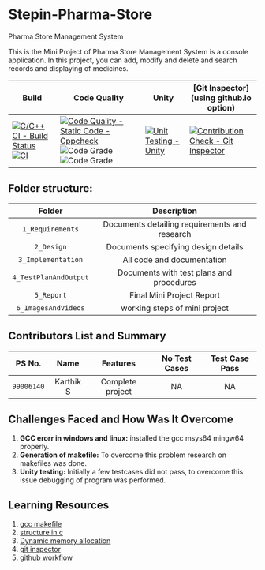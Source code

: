 # Stepin-Pharma-Store

Pharma Store Management System

This is the Mini Project of Pharma Store Management System is a console application. In this project, you can add, modify and delete and search records and displaying of medicines.

Build | Code Quality | Unity | [Git Inspector](using github.io option)
------|----------|-------|--------------
[![C/C++ CI - Build Status](https://github.com/karthi-koundinya/Stepin-Pharma-Store/actions/workflows/c-cpp.yml/badge.svg)](https://github.com/karthi-koundinya/Stepin-Pharma-Store/actions/workflows/c-cpp.yml) [![CI](https://github.com/karthi-koundinya/Stepin-Pharma-Store/actions/workflows/main.yml/badge.svg)](https://github.com/karthi-koundinya/Stepin-Pharma-Store/actions/workflows/main.yml) | [![Code Quality - Static Code - Cppcheck](https://github.com/karthi-koundinya/Stepin-Pharma-Store/actions/workflows/cppcheck.yml/badge.svg)](https://github.com/karthi-koundinya/Stepin-Pharma-Store/actions/workflows/cppcheck.yml) ![Code Grade](https://www.code-inspector.com/project/27472/score/svg) ![Code Grade](https://www.code-inspector.com/project/27472/status/svg) | [![Unit Testing - Unity](https://github.com/karthi-koundinya/Stepin-Pharma-Store/actions/workflows/unity.yml/badge.svg)](https://github.com/karthi-koundinya/Stepin-Pharma-Store/actions/workflows/unity.yml) | [![Contribution Check - Git Inspector](https://github.com/karthi-koundinya/Stepin-Pharma-Store/actions/workflows/gitinspector.yml/badge.svg)](https://github.com/karthi-koundinya/Stepin-Pharma-Store/actions/workflows/gitinspector.yml)

## Folder structure:

| Folder | Description |
| :---: | :---: |
| `1_Requirements` | Documents detailing requirements and research |
| `2_Design` | Documents specifying design details |
| `3_Implementation` | All code and documentation |
| `4_TestPlanAndOutput` | Documents with test plans and procedures |
| `5_Report` | Final Mini Project Report |
| `6_ImagesAndVideos` | working steps of mini project |

## Contributors List and Summary

|PS No. |  Name   |    Features    |No Test Cases|Test Case Pass|
|:---:|:---:|:---:|:---:|:---:|
|`99006140` | Karthik S  | Complete project   | NA   | NA     |
    

## Challenges Faced and How Was It Overcome

1. **GCC erorr in windows and linux:** installed the gcc msys64 mingw64 properly.
2. **Generation of makefile:** To overcome this problem research on makefiles was done.
3. **Unity testing:** Initially a few testcases did not pass, to overcome this issue debugging of program was performed.

## Learning Resources
1. [gcc makefile](https://www3.ntu.edu.sg/home/ehchua/programming/cpp/gcc_make.html#zz-2.1)
2. [structure in c](https://www.studytonight.com/c/structures-in-c.php/)
3. [Dynamic memory allocation](https://www.programiz.com/c-programming/c-dynamic-memory-allocation)
4. [git inspector](https://github.com/ejwa/gitinspector.git)
5. [github workflow](https://docs.github.com/en/actions/learn-github-action)


